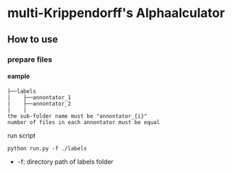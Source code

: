 # multi-Krippendorff's Alphaalculator

## How to use

### prepare files

#### eample
```
├──labels
|    ├──annontator_1
|    ├──annontator_2
|    |
the sub-folder name must be "annontator_{i}"
number of files in each annontator must be equal
```
run script
```
python run.py -f ./labels
```
* -f: directory path of labels folder
